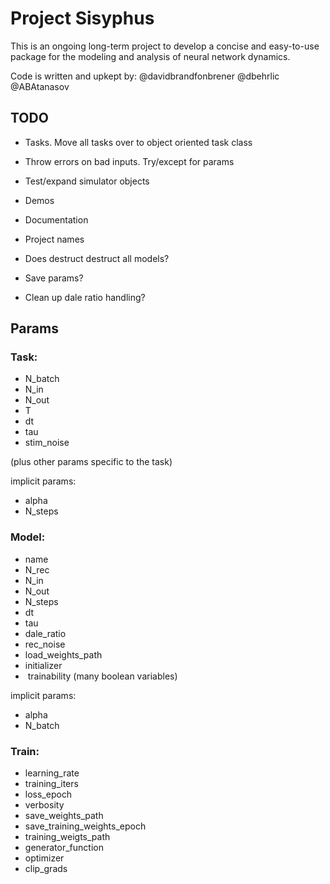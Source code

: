 # Project Sisyphus

This is an ongoing long-term project to develop a concise and easy-to-use package for the modeling and analysis of neural network dynamics. 

Code is written and upkept by: @davidbrandfonbrener @dbehrlic @ABAtanasov 


## TODO

- Tasks. Move all tasks over to object oriented task class

- Throw errors on bad inputs. Try/except for params

- Test/expand simulator objects

- Demos

- Documentation

- Project names

- Does destruct destruct all models?

- Save params?

- Clean up dale ratio handling?



## Params

### Task:
- N_batch
- N_in
- N_out
- T
- dt
- tau
- stim_noise

  
(plus other params specific to the task)

implicit params:
  - alpha
  - N_steps


### Model:
- name
- N_rec
- N_in
- N_out
- N_steps
- dt
- tau
- dale_ratio
- rec_noise
- load_weights_path
- initializer 
-  trainability (many boolean variables)

implicit params:
  - alpha
  - N_batch


### Train:
- learning_rate
- training_iters
- loss_epoch
- verbosity
- save_weights_path
- save_training_weights_epoch
- training_weigts_path
- generator_function
- optimizer
- clip_grads